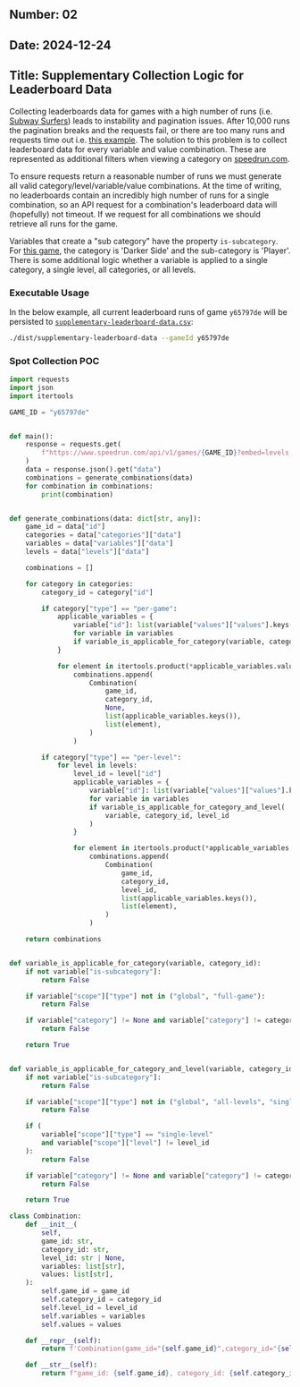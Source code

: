 ## Number: 02

## Date: 2024-12-24

## Title: Supplementary Collection Logic for Leaderboard Data

Collecting leaderboards data for games with a high number of runs
(i.e. [Subway Surfers](https://www.speedrun.com/subsurf)) leads to instability
and pagination issues. After 10,000 runs the pagination breaks and the requests
fail, or there are too many runs and requests time out i.e.
[this example](https://www.speedrun.com/api/v1/leaderboards/y65797de/category/n2y350ed).
The solution to this problem is to collect leaderboard data for every variable
and value combination. These are represented as additional filters when viewing
a category on [speedrun.com](https://www.speedrun.com).

To ensure requests return a reasonable number of runs we must generate all valid
category/level/variable/value combinations. At the time of writing, no leaderboards
contain an incredibly high number of runs for a single combination, so an API request
for a combination's leaderboard data will (hopefully) not timeout. If we request
for all combinations we should retrieve all runs for the game.

Variables that create a "sub category" have the property `is-subcategory`. For
[this game](https://www.speedrun.com/smo?h=Darker_Side-2p&x=vdooqjod-dlo9oo5l.qoxjdm5q),
the category is 'Darker Side' and the sub-category is 'Player'. There
is some additional logic whether a variable is applied to a single category, a
single level, all categories, or all levels.

### Executable Usage

In the below example, all current leaderboard runs of game `y65797de` will be persisted
to [`supplementary-leaderboard-data.csv`](../data/v1/supplementary-leaderboard-data.csv):

```bash
./dist/supplementary-leaderboard-data --gameId y65797de
```

### Spot Collection POC

```python
import requests
import json
import itertools

GAME_ID = "y65797de"


def main():
    response = requests.get(
        f"https://www.speedrun.com/api/v1/games/{GAME_ID}?embed=levels,categories,variables"
    )
    data = response.json().get("data")
    combinations = generate_combinations(data)
    for combination in combinations:
        print(combination)


def generate_combinations(data: dict[str, any]):
    game_id = data["id"]
    categories = data["categories"]["data"]
    variables = data["variables"]["data"]
    levels = data["levels"]["data"]

    combinations = []

    for category in categories:
        category_id = category["id"]

        if category["type"] == "per-game":
            applicable_variables = {
                variable["id"]: list(variable["values"]["values"].keys())
                for variable in variables
                if variable_is_applicable_for_category(variable, category_id)
            }

            for element in itertools.product(*applicable_variables.values()):
                combinations.append(
                    Combination(
                        game_id,
                        category_id,
                        None,
                        list(applicable_variables.keys()),
                        list(element),
                    )
                )

        if category["type"] == "per-level":
            for level in levels:
                level_id = level["id"]
                applicable_variables = {
                    variable["id"]: list(variable["values"]["values"].keys())
                    for variable in variables
                    if variable_is_applicable_for_category_and_level(
                        variable, category_id, level_id
                    )
                }

                for element in itertools.product(*applicable_variables.values()):
                    combinations.append(
                        Combination(
                            game_id,
                            category_id,
                            level_id,
                            list(applicable_variables.keys()),
                            list(element),
                        )
                    )

    return combinations


def variable_is_applicable_for_category(variable, category_id):
    if not variable["is-subcategory"]:
        return False

    if variable["scope"]["type"] not in ("global", "full-game"):
        return False

    if variable["category"] != None and variable["category"] != category_id:
        return False

    return True


def variable_is_applicable_for_category_and_level(variable, category_id, level_id):
    if not variable["is-subcategory"]:
        return False

    if variable["scope"]["type"] not in ("global", "all-levels", "single-level"):
        return False

    if (
        variable["scope"]["type"] == "single-level"
        and variable["scope"]["level"] != level_id
    ):
        return False

    if variable["category"] != None and variable["category"] != category_id:
        return False

    return True

class Combination:
    def __init__(
        self,
        game_id: str,
        category_id: str,
        level_id: str | None,
        variables: list[str],
        values: list[str],
    ):
        self.game_id = game_id
        self.category_id = category_id
        self.level_id = level_id
        self.variables = variables
        self.values = values

    def __repr__(self):
        return f'Combination(game_id="{self.game_id}",category_id="{self.category_id}",level_id="{self.level_id}",variables="{self.variables}",values="{self.values}")'

    def __str__(self):
        return f"game_id: {self.game_id}, category_id: {self.category_id}, level_id: {self.level_id}, variables: {self.variables}, values: {self.values}"
```
